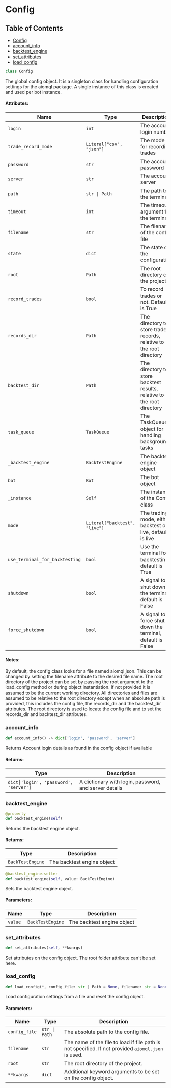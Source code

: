 # Config

## Table of Contents
- [Config](#config.config)
- [account_info](#config.account_info)
- [backtest_engine](#config.backtest_engine)
- [set_attributes](#config.set_attributes)
- [load_config](#config.load_config)
 

<a id="config.config"></a>
```python
class Config
```
The global config object. It is a singleton class for handling configuration settings for the aiomql package.
A single instance of this class is created and used per bot instance.

#### Attributes:
| Name                           | Type                          | Description                                                             |
|--------------------------------|-------------------------------|-------------------------------------------------------------------------|
| `login`                        | `int`                         | The account login number                                                |
| `trade_record_mode`            | `Literal["csv", "json"]`      | The mode for recording trades                                           |
| `password`                     | `str`                         | The account password                                                    |
| `server`                       | `str`                         | The account server                                                      |
| `path`                         | `str \| Path`                 | The path to the terminal                                                |
| `timeout`                      | `int`                         | The timeout argument for the terminal                                   |
| `filename`                     | `str`                         | The filename of the config file                                         |
| `state`                        | `dict`                        | The state of the configuration                                          |
| `root`                         | `Path`                        | The root directory of the project                                       |
| `record_trades`                | `bool`                        | To record trades or not. Default is True                                |
| `records_dir`                  | `Path`                        | The directory to store trade records, relative to the root directory    |
| `backtest_dir`                 | `Path`                        | The directory to store backtest results, relative to the root directory |
| `task_queue`                   | `TaskQueue`                   | The TaskQueue object for handling background tasks                      |
| `_backtest_engine`             | `BackTestEngine`              | The backtest engine object                                              |
| `bot`                          | `Bot`                         | The bot object                                                          |
| `_instance`                    | `Self`                        | The instance of the Config class                                        |
| `mode`                         | `Literal["backtest", "live"]` | The trading mode, either backtest or live, default is live              |
| `use_terminal_for_backtesting` | `bool`                        | Use the terminal for backtesting, default is True                       |
| `shutdown`                     | `bool`                        | A signal to shut down the terminal, default is False                    |
| `force_shutdown`               | `bool`                        | A signal to force shut down the terminal, default is False              |

#### Notes:
By default, the config class looks for a file named aiomql.json. This can be changed by setting the filename
attribute to the desired file name. The root directory of the project can be set by passing the root argument
to the load_config method or during object instantiation. If not provided it is assumed to be the current working
directory. All directories and files are assumed to be relative to the root directory except when an absolute path
is provided, this includes the config file, the records_dir and the backtest_dir attributes.
The root directory is used to locate the config file and to set the records_dir and backtest_dir attributes.


<a id="config.account_info"></a>
### account_info
```python
def account_info() -> dict['login', 'password', 'server']
```
Returns Account login details as found in the config object if available

#### Returns:
| Type                                  | Description                                           |
|---------------------------------------|-------------------------------------------------------|
| `dict['login', 'password', 'server']` | A dictionary with login, password, and server details |

<a id="config.backtest_engine"></a>
### backtest_engine
```python
@property
def backtest_engine(self)
```
Returns the backtest engine object.

#### Returns:
| Type             | Description                |
|------------------|----------------------------|
| `BackTestEngine` | The backtest engine object |


<a id="config.backtest_engine.setter"></a>
```python
@backtest_engine.setter
def backtest_engine(self, value: BackTestEngine)
```
Sets the backtest engine object.

#### Parameters:
| Name    | Type             | Description                |
|---------|------------------|----------------------------|
| `value` | `BackTestEngine` | The backtest engine object |

<a id="config.set_attributes"></a>
### set_attributes
```python
def set_attributes(self, **kwargs)
```
Set attributes on the config object. The root folder attribute can't be set here.

<a id="config.load_config"></a>
### load_config
```python
def load_config(*, config_file: str | Path = None, filename: str = None, root: str | Path = None, **kwargs) -> Config
```
Load configuration settings from a file and reset the config object.

#### Parameters:
| Name          | Type          | Description                                                                                        |
|---------------|---------------|----------------------------------------------------------------------------------------------------|
| `config_file` | `str \| Path` | The absolute path to the config file.                                                              |
| `filename`    | `str`         | The name of the file to load if file path is not specified. If not provided `aiomql.json` is used. |
| `root`        | `str`         | The root directory of the project.                                                                 |
| `**kwargs`    | `dict`        | Additional keyword arguments to be set on the config object.                                       |
